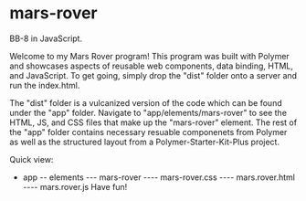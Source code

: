 # mars-rover
BB-8 in JavaScript.

Welcome to my Mars Rover program! This program was built with Polymer and showcases aspects of reusable web components, data binding, HTML, and JavaScript. To get going, simply drop the "dist" folder onto a server and run the index.html. 

The "dist" folder is a vulcanized version of the code which can be found under the "app" folder. Navigate to "app/elements/mars-rover" to see the HTML, JS, and CSS files that make up the "mars-rover" element. The rest of the "app" folder contains necessary resuable componenets from Polymer as well as the structured layout from a Polymer-Starter-Kit-Plus project.

Quick view:
- app
    -- elements
        --- mars-rover
            ---- mars-rover.css
            ---- mars.rover.html
            ---- mars.rover.js
Have fun!
